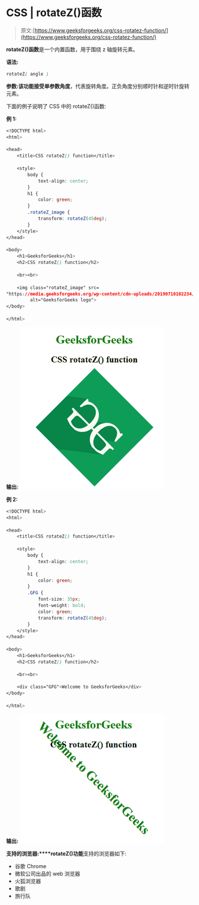 # CSS | rotateZ()函数

> 原文:[https://www.geeksforgeeks.org/css-rotatez-function/](https://www.geeksforgeeks.org/css-rotatez-function/)

**rotateZ()函数**是一个内置函数，用于围绕 z 轴旋转元素。

**语法:**

```css
rotateZ( angle )
```

**参数:**该功能接受单参数**角度**，代表旋转角度。正负角度分别顺时针和逆时针旋转元素。

下面的例子说明了 CSS 中的 rotateZ()函数:

**例 1:**

```css
<!DOCTYPE html>
<html>

<head>
    <title>CSS rotateZ() function</title>

    <style>
        body {
            text-align: center;
        }
        h1 {
            color: green;
        }
        .rotateZ_image {
            transform: rotateZ(45deg);
        }
    </style>
</head>

<body>
    <h1>GeeksforGeeks</h1>
    <h2>CSS rotateZ() function</h2>

    <br><br>

    <img class="rotateZ_image" src=
"https://media.geeksforgeeks.org/wp-content/cdn-uploads/20190710102234/download3.png"
         alt="GeeksforGeeks logo">
</body>

</html>                                    
```

**输出:**
![](img/9dfa70a2c73cd9b3cab496c8e196f8ad.png)

**例 2:**

```css
<!DOCTYPE html>
<html>

<head>
    <title>CSS rotateZ() function</title>

    <style>
        body {
            text-align: center;
        }
        h1 {
            color: green;
        }
        .GFG {
            font-size: 35px;
            font-weight: bold;
            color: green;
            transform: rotateZ(45deg);
        }
    </style>
</head>

<body>
    <h1>GeeksforGeeks</h1>
    <h2>CSS rotateZ() function</h2>

    <br><br>

    <div class="GFG">Welcome to GeeksforGeeks</div>
</body>

</html>
```

**输出:**
![](img/f8678c0f0c58b9f3794f6fb4b4949a6a.png)

**支持的浏览器:****rotateZ()功能**支持的浏览器如下:

*   谷歌 Chrome
*   微软公司出品的 web 浏览器
*   火狐浏览器
*   歌剧
*   旅行队
